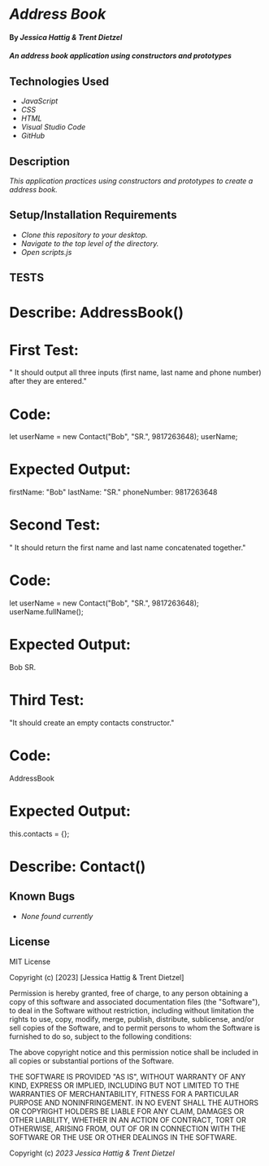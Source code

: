 # _Address Book_

#### By _**Jessica Hattig & Trent Dietzel**_

#### _An address book application using constructors and prototypes_

## Technologies Used

* _JavaScript_
* _CSS_
* _HTML_
* _Visual Studio Code_
* _GitHub_

## Description

_This application practices using constructors and prototypes to create a address book._

## Setup/Installation Requirements

* _Clone this repository to your desktop._
* _Navigate to the top level of the directory._
* _Open scripts.js_

## TESTS

# Describe: AddressBook()

# First Test:
" It should output all three inputs (first name, last name and phone number) after they are entered."
# Code:
let userName = new Contact("Bob", "SR.", 9817263648);
userName;
# Expected Output:
firstName: "Bob"
lastName: "SR."
phoneNumber: 9817263648

# Second Test:
" It should return the first name and last name concatenated together."
# Code:
let userName = new Contact("Bob", "SR.", 9817263648);
userName.fullName();
# Expected Output:
Bob SR.

# Third Test:
"It should create an empty contacts constructor."
# Code:
AddressBook
# Expected Output:
this.contacts = {};


# Describe: Contact()

## Known Bugs

* _None found currently_

## License

MIT License

Copyright (c) [2023] [Jessica Hattig & Trent Dietzel]

Permission is hereby granted, free of charge, to any person obtaining a copy
of this software and associated documentation files (the "Software"), to deal
in the Software without restriction, including without limitation the rights
to use, copy, modify, merge, publish, distribute, sublicense, and/or sell
copies of the Software, and to permit persons to whom the Software is
furnished to do so, subject to the following conditions:

The above copyright notice and this permission notice shall be included in all
copies or substantial portions of the Software.

THE SOFTWARE IS PROVIDED "AS IS", WITHOUT WARRANTY OF ANY KIND, EXPRESS OR
IMPLIED, INCLUDING BUT NOT LIMITED TO THE WARRANTIES OF MERCHANTABILITY,
FITNESS FOR A PARTICULAR PURPOSE AND NONINFRINGEMENT. IN NO EVENT SHALL THE
AUTHORS OR COPYRIGHT HOLDERS BE LIABLE FOR ANY CLAIM, DAMAGES OR OTHER
LIABILITY, WHETHER IN AN ACTION OF CONTRACT, TORT OR OTHERWISE, ARISING FROM,
OUT OF OR IN CONNECTION WITH THE SOFTWARE OR THE USE OR OTHER DEALINGS IN THE
SOFTWARE.

Copyright (c) _2023_ _Jessica Hattig & Trent Dietzel_